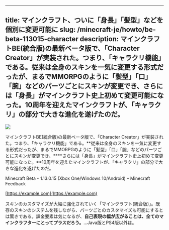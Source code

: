 
---
title: マインクラフト、ついに「身長」「髪型」などを個別に変更可能に
slug: /minecraft-je/howto/be-beta-113015-character
description: マインクラフトBE(統合版)の最新ベータ版で、「Character Creator」が実装された。つまり、「キャラクリ機能」である。従来は全身のスキンを一気に変更する形式だったが、まるでMMORPGのように「髪型」「口」「腕」などのパーツごとにスキンが変更でき、さらには「身長」がマインクラフト史上初めて変更可能になった。10周年を迎えたマインクラフトが、「キャラクリ」の部分で大きな進化を遂げたのだ。
---

![](https://cdn-ak.f.st-hatena.com/images/fotolife/s/sasigume/20210208/20210208121036.jpg)

マインクラフトBE(統合版)の最新ベータ版で、「Character Creator」が実装された。つまり、「キャラクリ機能」である。**従来は全身のスキンを一気に変更する形式だったが、まるでMMORPGのように「髪型」「口」「腕」などのパーツごとにスキンが変更でき、****さらには「身長」がマインクラフト史上初めて変更可能になった。**10周年を迎えたマインクラフトが、「キャラクリ」の部分で大きな進化を遂げたのだ。

Minecraft Beta - 1.13.0.15 (Xbox One/Windows 10/Android) – Minecraft Feedback

[https://example.com](https://example.com)

スキンのカスタマイズが大幅に強化されていく「マインクラフト(統合版)」。既存のスキンのシステムを残しながら、パーツごとのカスタマイズも可能にするとは驚きである。課金要素は気になるが、**自己表現の幅が広がることは、全てのマインクラフターにとってプラスだろう。**…Java版とPS4版以外は。
